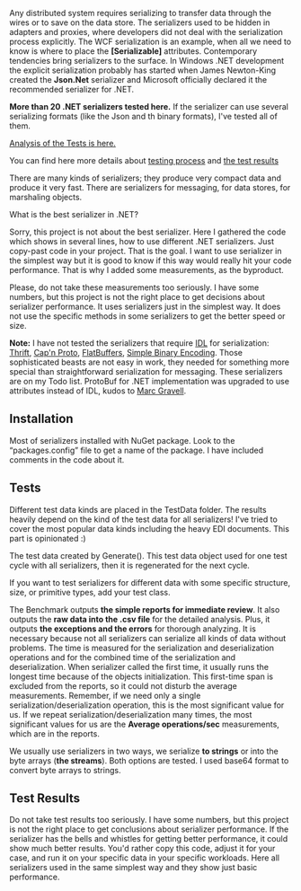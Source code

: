 Any distributed system requires serializing to transfer data through the wires or to save on the data store. The serializers used to be hidden in adapters and proxies, where developers did not deal with the serialization process explicitly. The WCF serialization is an example, when all we need to know is where to place the **[Serializable]** attributes. Contemporary tendencies bring serializers to the surface. In Windows .NET development the explicit serialization probably has started when James Newton-King created the **Json.Net** serializer and Microsoft officially declared it the recommended serializer for .NET.

**More than 20 .NET serializers tested here.** If the serializer can use several serializing formats (like the Json and th binary formats), I've tested all of them.

[Analysis of the Tests is here.]( https://github.com/leo-gan/GLD.SerializerBenchmark/blob/master/GLD.SerializerBenchmark/Analysis.ipynb)

You can find here more details about [testing process]( https://github.com/leo-gan/GLD.SerializerBenchmark/blob/master/GLD.SerializerBenchmark/Docs/ResultExplanations.md) and [the test results]( https://github.com/leo-gan/GLD.SerializerBenchmark/blob/master/GLD.SerializerBenchmark/Docs/TestResults.txt)

There are many kinds of serializers; they produce very compact data and produce it very fast. There are serializers for messaging, for data stores, for marshaling objects. 

What is the best serializer in .NET?

Sorry, this project is not about the best serializer. Here I gathered the code which shows in several lines, how to use different .NET serializers. Just copy-past code in your project. That is the goal. I want to use serializer in the simplest way but it is good to know if this way would really hit your code performance. That is why I added some measurements, as the byproduct.

Please, do not take these measurements too seriously. I have some numbers, but this project is not the right place to get decisions about serializer performance. It uses serializers just in the simplest way. It does not use the specific methods in some serializers to get the better speed or size.

**Note:** I have not tested the serializers that require [IDL](http://en.wikipedia.org/wiki/Interface_description_language) for serialization: [Thrift](https://thrift.apache.org/), [Cap'n Proto](https://github.com/mgravell/capnproto-net), [FlatBuffers](https://github.com/google/flatbuffers), [Simple Binary Encoding](https://github.com/real-logic/simple-binary-encoding). Those sophisticated beasts are not easy in work, they needed for something more special than straightforward serialization for messaging. These serializers are on my Todo list. ProtoBuf for .NET implementation was upgraded to use attributes instead of IDL, kudos to [Marc Gravell](http://blog.marcgravell.com/). 

## Installation ##
Most of serializers installed with NuGet package. Look to the “packages.config” file to get a name of the package. I have included comments in the code about it.

## Tests ##
Different test data kinds are placed in the TestData folder. The results heavily depend on the kind of the test data for all serializers! I've tried to cover the most popular data kinds including the heavy EDI documents. This part is opinionated :) 

The test data created by Generate(). This test data object used for one test cycle with all serializers, then it is regenerated for the next cycle.

If you want to test serializers for different data with some specific structure, size, or primitive types, add your test class.

The Benchmark outputs **the simple reports for immediate review**. It also outputs the **raw data into the .csv file** for the detailed analysis. Plus, it outputs **the exceptions and the errors** for thorough analyzing. It is necessary because not all serializers can serialize all kinds of data without problems.
The time is measured for the serialization and deserialization operations and for the combined time of the serialization and deserialization. When serializer called the first time, it usually runs the longest time because of the objects initialization. This first-time span is excluded from the reports, so it could not disturb the average measurements. Remember, if we need only a single serialization/deserialization operation, this is the most significant value for us. If we repeat serialization/deserialization many times, the most significant values for us are the **Average operations/sec** measurements, which are in the reports.

We usually use serializers in two ways, we serialize **to strings** or into the byte arrays (**the streams**). Both options are tested. I used base64 format to convert byte arrays to strings. 

## Test Results ##
Do not take test results too seriously. I have some numbers, but this project is not the right place to get conclusions about serializer performance. If the serializer has the bells and whistles for getting better performance, it could show much better results. You'd rather copy this code, adjust it for your case, and run it on your specific data in your specific workloads. Here all serializers used in the same simplest way and they show just basic performance.
